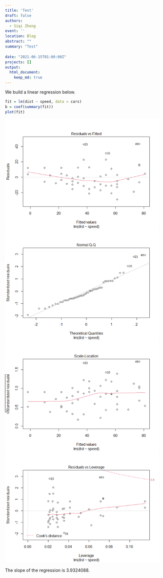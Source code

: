 ```yaml
---
title: 'Test'
draft: false
authors: 
  - Siqi Zheng
event: ''
location: Blog
abstract: ""
summary: "Test"

date: "2021-06-15T01:00:00Z"
projects: []
output: 
  html_document:
    keep_md: true
---
```


We build a linear regression below.





```r
fit = lm(dist ~ speed, data = cars)
b = coef(summary(fit))
plot(fit)
```

![](test_files/figure-html/unnamed-chunk-1-1.png)<!-- -->![](test_files/figure-html/unnamed-chunk-1-2.png)<!-- -->![](test_files/figure-html/unnamed-chunk-1-3.png)<!-- -->![](test_files/figure-html/unnamed-chunk-1-4.png)<!-- -->

The slope of the regression is 3.9324088.
